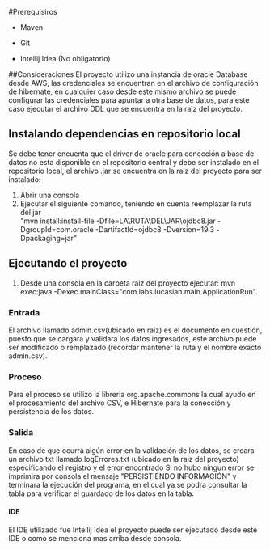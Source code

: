 #Prerequisiros
* Maven
* Git

* Intellij Idea (No obligatorio)

##Consideraciones
El proyecto utilizo una instancia de oracle Database desde AWS, las credenciales se encuentran en el archivo de 
configuración de hibernate, en cualquier caso desde este mismo archivo se puede configurar las credenciales para 
apuntar a otra base de datos, para este caso ejecutar el archivo DDL que se encuentra en la raiz del proyecto.


## Instalando dependencias en repositorio local
Se debe tener encuenta que el driver de oracle para conección a base de datos no esta disponible en el repositorio 
central y debe ser instalado en el repositorio local, el archivo .jar se encuentra en la raiz del proyecto para ser 
instalado: 
 1) Abrir una consola
 2) Ejecutar el siguiente comando, teniendo en cuenta reemplazar la ruta del jar  
  "mvn install:install-file -Dfile=LA\RUTA\DEL\JAR\ojdbc8.jar -DgroupId=com.oracle -DartifactId=ojdbc8 -Dversion=19.3 -Dpackaging=jar"
## Ejecutando el proyecto
 1) Desde una consola en la carpeta raiz del proyecto ejecutar:
  mvn exec:java -Dexec.mainClass="com.labs.lucasian.main.ApplicationRun".
  
### Entrada
El archivo llamado admin.csv(ubicado en raiz) es el documento en cuestión, puesto que se cargara y
validara los datos ingresados, este archivo puede ser modificado o remplazado 
(recordar mantener la ruta y el nombre exacto admin.csv).

### Proceso
Para el proceso se utilizo la libreria org.apache.commons la cual ayudo en el procesamiento del archivo CSV, e Hibernate
para la conección y persistencia de los datos. 

### Salida
En caso de que ocurra algún error en la validación de los datos, se creara un archivo 
txt llamado logErrores.txt (ubicado en la raiz del proyecto) especificando el registro y el error encontrado
Si no hubo ningun error se imprimira por consola el mensaje "PERSISTIENDO INFORMACIÓN" y terminara la ejecución
del programa, en el cual ya se podra consultar la tabla para verificar el guardado de los datos en la tabla.

#### IDE 
El IDE utilizado fue Intellij Idea el proyecto puede ser ejecutado desde este IDE o como se menciona mas arriba desde 
consola.
